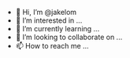 - 👋 Hi, I’m @jakelom
- 👀 I’m interested in ...
- 🌱 I’m currently learning ...
- 💞️ I’m looking to collaborate on ...
- 📫 How to reach me ...

<!---
jakelom/jakelom is a ✨ special ✨ repository because its `README.md` (this file) appears on your GitHub profile.
You can click the Preview link to take a look at your changes.
--->
